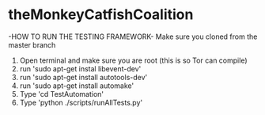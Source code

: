 # theMonkeyCatfishCoalition
-HOW TO RUN THE TESTING FRAMEWORK-
Make sure you cloned from the master branch
1. Open terminal and make sure you are root (this is so Tor can compile)
2. run 'sudo apt-get instal libevent-dev'
3. run 'sudo apt-get install autotools-dev'
4. run 'sudo apt-get install automake'
5. Type 'cd TestAutomation'
6. Type 'python ./scripts/runAllTests.py'
